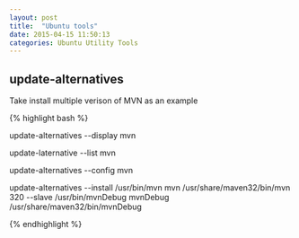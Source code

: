 ```yaml
---
layout: post
title:  "Ubuntu tools"
date: 2015-04-15 11:50:13
categories: Ubuntu Utility Tools
---
```


## update-alternatives

  Take install multiple verison of MVN as an example

{% highlight bash %}

update-alternatives --display mvn

update-laternative --list mvn

update-alternatives --config mvn

 update-alternatives --install /usr/bin/mvn mvn /usr/share/maven32/bin/mvn 320 --slave /usr/bin/mvnDebug mvnDebug /usr/share/maven32/bin/mvnDebug

{% endhighlight %}



